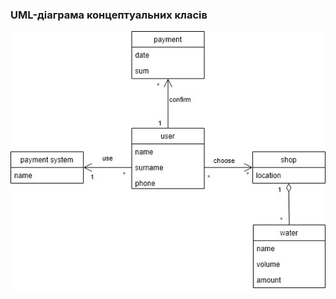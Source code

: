 ### UML-діаграма концептуальних класів

![](https://github.com/oleksandrblazhko/ai203-voyakovskij/blob/d96c3a27ffb5569615694dd46174b29b8d4d2c11/2-SoftwareDesign/2.1-UMLConceptClasses/UML-ConceptClasses.jpg)
